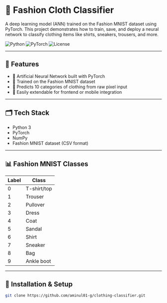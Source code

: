 # 🧠 Fashion Cloth Classifier

A deep learning model (ANN) trained on the Fashion MNIST dataset using PyTorch. This project demonstrates how to train, save, and deploy a neural network to classify clothing items like shirts, sneakers, trousers, and more.

![Python](https://img.shields.io/badge/Python-3.8%2B-blue)
![PyTorch](https://img.shields.io/badge/PyTorch-1.12%2B-%23EE4C2C)
![License](https://img.shields.io/badge/License-MIT-brightgreen)

---

## 🚀 Features
- 🧠 Artificial Neural Network built with PyTorch
- 👕 Trained on the Fashion MNIST dataset
- 🧪 Predicts 10 categories of clothing from raw pixel input
- 🧰 Easily extendable for frontend or mobile integration

---

## 🗂️ Tech Stack
- Python 3
- PyTorch
- NumPy
- Fashion MNIST dataset (CSV format)

---

## 📊 Fashion MNIST Classes

| Label | Class       |
|-------|-------------|
| 0     | T-shirt/top |
| 1     | Trouser     |
| 2     | Pullover    |
| 3     | Dress       |
| 4     | Coat        |
| 5     | Sandal      |
| 6     | Shirt       |
| 7     | Sneaker     |
| 8     | Bag         |
| 9     | Ankle boot  |

---

## 🔧 Installation & Setup

```bash
git clone https://github.com/aminul01-g/clothing-classifier.git
```

